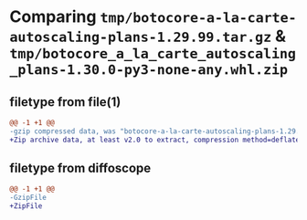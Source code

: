 # Comparing `tmp/botocore-a-la-carte-autoscaling-plans-1.29.99.tar.gz` & `tmp/botocore_a_la_carte_autoscaling_plans-1.30.0-py3-none-any.whl.zip`

## filetype from file(1)

```diff
@@ -1 +1 @@
-gzip compressed data, was "botocore-a-la-carte-autoscaling-plans-1.29.99.tar", last modified: Sat Mar 25 01:22:27 2023, max compression
+Zip archive data, at least v2.0 to extract, compression method=deflate
```

## filetype from diffoscope

```diff
@@ -1 +1 @@
-GzipFile
+ZipFile
```

